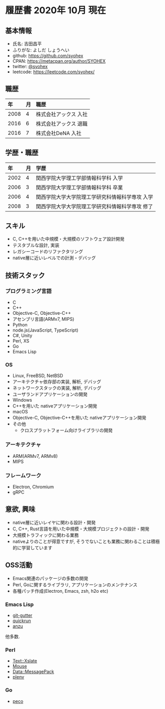 # 履歴書 2020年 10月 現在

## 基本情報
- 氏名: 吉田昌平
- ふりがな: よしだ しょうへい
- github: https://github.com/syohex
- CPAN: https://metacpan.org/author/SYOHEX
- twitter: [@syohex](https://twitter.com/syohex)
- leetcode: https://leetcode.com/syohex/

## 職歴

| 年   | 月 | 職歴                                            |
|:-----|:---|:-----------------------------------------------|
| 2008 | 4  | 株式会社アックス 入社                             |
| 2016 | 6  | 株式会社アックス 退職                             |
| 2016 | 7  | 株式会社DeNA 入社                              |


## 学歴・職歴

| 年   | 月 | 学歴                                      |
|:-----|:---|:-----------------------------------------|
| 2002 | 4  | 関西学院大学理工学部情報科学科 入学           |
| 2006 | 3  | 関西学院大学理工学部情報科学科 卒業           |
| 2006 | 4  | 関西学院大学大学院理工学研究科情報科学専攻 入学 |
| 2008 | 3  | 関西学院大学大学院理工学研究科情報科学専攻 修了 |

## スキル

- C, C++を用いた中規模・大規模のソフトウェア設計開発
- テスタブルな設計, 実装
- レガシーコードのリファクタリング
- native層に近いレベルでの計測・デバッグ

## 技術スタック

### プログラミング言語

- C
- C++
- Objective-C, Objective-C++
- アセンブリ言語(ARMv7, MIPS)
- Python
- node.js(JavaScript, TypeScript)
- C#, Unity
- Perl, XS
- Go
- Emacs Lisp

### OS

- Linux, FreeBSD, NetBSD
 - アーキテクチャ依存部の実装, 解析, デバッグ
 - ネットワークスタックの実装, 解析, デバッグ
 - ユーザランドアプリケーションの開発
- Windows
 - C++を用いた nativeアプリケーション開発
- macOS
 - Objective-C, Objective-C++を用いた nativeアプリケーション開発
- その他
  - クロスプラットフォーム向けライブラリの開発

### アーキテクチャ

- ARM(ARMv7, ARMv8)
- MIPS

### フレームワーク

- Electron, Chromium
- gRPC

## 意欲, 興味

- native層に近いレイヤに関わる設計・開発
- C, C++, Rust言語を用いた中規模・大規模プロジェクトの設計・開発
- 大規模トラフィックに関わる業務
- nativeよりのことが得意ですが, そうでないことも業務に関わることは積極的に学習しています


## OSS活動

- Emacs関連のパッケージの多数の開発
- Perl, Goに関するライブラリ, アプリケーションのメンテナンス
- 各種パッチ作成(Electron, Emacs, zsh, h2o etc)

### Emacs Lisp

- [git-gutter](https://github.com/syohex/emacs-git-gutter)
- [quickrun](https://github.com/syohex/emacs-quickrun)
- [anzu](https://github.com/syohex/emacs-anzu)

他多数.

### Perl
- [Text::Xslate](https://github.com/xslate/p5-Text-Xslate/)
- [Mouse](https://github.com/gfx/p5-Mouse)
- [Data::MessagePack](https://github.com/msgpack/msgpack-perl)
- [plenv](https://github.com/tokuhirom/plenv/)

### Go
- [peco](https://github.com/peco/peco/)
